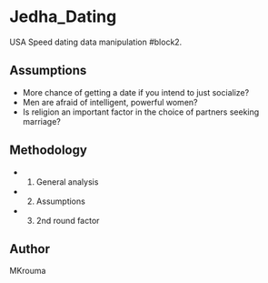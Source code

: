 # Jedha_Dating
USA Speed dating data manipulation #block2.

## Assumptions
- More chance of getting a date if you intend to just socialize?
- Men are afraid of intelligent, powerful women?
- Is religion an important factor in the choice of partners seeking marriage?

## Methodology
- 1. General analysis
- 2. Assumptions
- 3. 2nd round factor

## Author
MKrouma
